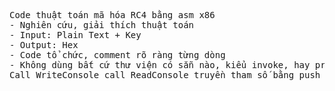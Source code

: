 <pre>Code thuật toán mã hóa RC4 bằng asm x86
- Nghiên cứu, giải thích thuật toán
- Input: Plain Text + Key
- Output: Hex
- Code tổ chức, comment rõ ràng từng dòng
- Không dùng bất cứ thư viện có sẵn nào, kiểu invoke, hay printf, hay scan, tất cả chỉ được dùng WinAPI, 
Call WriteConsole call ReadConsole truyền tham số bằng push stack, atoi, itoa tất cả code chay</pre>




